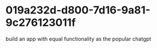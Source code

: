 # 019a232d-d800-7d16-9a81-9c276123011f
build an app with equal functionality as the popular chatgpt
